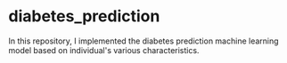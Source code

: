 # diabetes_prediction
In this repository, I implemented the diabetes prediction machine learning model based on individual's various characteristics. 
